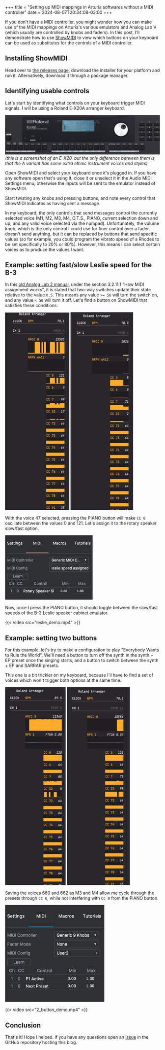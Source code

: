 +++
title = "Setting up MIDI mappings in Arturia softwares without a MIDI controller"
date = 2024-08-07T20:34:08-03:00
+++

If you don't have a MIDI controller, you might wonder how you can make use of the MIDI mappings on Arturia's various emulators
and Analog Lab V (which usually are controlled by knobs and faders). In this post, I'll demonstrate how to use [ShowMIDI](https://github.com/gbevin/ShowMIDI)
to view which buttons on your keyboard can be used as substitutes for the controls of a MIDI controller.

## Installing ShowMIDI

Head over to [the releases page](https://github.com/gbevin/ShowMIDI/releases), download the installer for your platform
and run it. Alternatively, download it through a package manager.

## Identifying usable controls

Let's start by identifying what controls on your keyboard trigger MIDI signals. I will be using a Roland E-X20A arranger
keyboard.

![](keyboard.png#center)
*(this is a screenshot of an E-X20, but the only difference between them is that the A variant has some extra ethnic instrument
voices and styles)*

Open ShowMIDI and select your keyboard once it's plugged in. If you have any software open that's using it, close it or
unselect it in the Audio MIDI Settings menu, otherwise the inputs will be sent to the emulator instead of ShowMIDI.

Start twisting any knobs and pressing buttons, and note every control that ShowMIDI indicates as having sent a message.

In my keyboard, the only controls that send messages control the currently selected voice (M1, M2, M3, M4, O.T.S., PIANO,
current selection down and up, and any valid voice selected via the numpad). Unfortunately, the volume knob, which is the
only control I could use for finer control over a fader, doesn't send anything, but it can be replaced by buttons that
send specific values (so for example, you could program the vibrato speed of a Rhodes to be set specifically to 20% or 80%).
However, this means I can select certain voices as to produce the values I want.

## Example: setting fast/slow Leslie speed for the B-3

In this [old Analog Lab 2 manual](https://downloads.arturia.com/products/analoglab/manual/Analog_Lab_Manual_2_0_0_EN.pdf),
under the section 3.2.11.1 "How MIDI assignment works", it is stated that two-way switches update their state relative
to the value `0.5`. This means any value `>= 50` will turn the switch on, and any value `< 50` will turn it off. Let's find
a button on ShowMIDI that satisfies these conditions: 

![](showmidi_1.png)
![](showmidi_2.png)

With the voice 47 selected, pressing the PIANO button will make `CC 0` oscillate between the values 0 and 121. Let's assign
it to the rotary speaker slow/fast option.

![](b3_midi.png#center)

Now, once I press the PIANO button, it should toggle between the slow/fast speeds of the B-3 Leslie speaker cabinet
emulator.

{{< video src="leslie_demo.mp4" >}}

## Example: setting two buttons

For this example, let's try to make a configuration to play "Everybody Wants to Rule the World". We'll need a button to
turn off the synth in the synth + EP preset once the singing starts, and a button to switch between the synth + EP and SARRAR
presets.

This one is a bit trickier on my keyboard, because I'll have to find a set of voices which won't trigger both options at
the same time.

![](showmidi_3.png)
![](showmidi_4.png)

Saving the voices 660 and 662 as M3 and M4 allow me cycle through the presets through `CC 6`, while not interfering with
`CC 0` from the PIANO button.

![](analog_lab_midi.png#center)

{{< video src="2_button_demo.mp4" >}}

## Conclusion

That's it! Hope I helped. If you have any questions open an [issue](https://github.com/zmadie/blog/issues) in the GitHub
repository hosting this blog.
